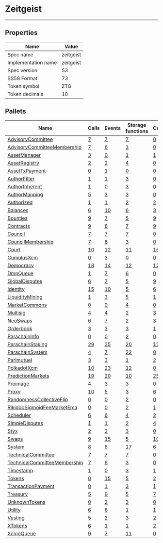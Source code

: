 # Zeitgeist

---------

## Properties
| Name | Value |
| -------- | -------- |
| Spec name     | zeitgeist     |
| Implementation name     | zeitgeist     |
| Spec version     | 53     |
| SS58 Format     | 73     |
| Token symbol      | ZTG     |
| Token decimals      | 10     |

## Pallets
| Name | Calls | Events | Storage functions | Constants | Errors |
| -------- | -------- | -------- | -------- | -------- | -------- |
| [AdvisoryCommittee](advisorycommittee.md) | [7](advisorycommittee.md#calls) | [7](advisorycommittee.md#events) | [7](advisorycommittee.md#storage-functions) | [0](advisorycommittee.md#constants) | [10](advisorycommittee.md#errors) |
| [AdvisoryCommitteeMembership](advisorycommitteemembership.md) | [7](advisorycommitteemembership.md#calls) | [6](advisorycommitteemembership.md#events) | [3](advisorycommitteemembership.md#storage-functions) | [0](advisorycommitteemembership.md#constants) | [3](advisorycommitteemembership.md#errors) |
| [AssetManager](assetmanager.md) | [3](assetmanager.md#calls) | [0](assetmanager.md#events) | [1](assetmanager.md#storage-functions) | [1](assetmanager.md#constants) | [3](assetmanager.md#errors) |
| [AssetRegistry](assetregistry.md) | [2](assetregistry.md#calls) | [2](assetregistry.md#events) | [4](assetregistry.md#storage-functions) | [0](assetregistry.md#constants) | [5](assetregistry.md#errors) |
| [AssetTxPayment](assettxpayment.md) | [0](assettxpayment.md#calls) | [1](assettxpayment.md#events) | [0](assettxpayment.md#storage-functions) | [0](assettxpayment.md#constants) | [0](assettxpayment.md#errors) |
| [AuthorFilter](authorfilter.md) | [1](authorfilter.md#calls) | [1](authorfilter.md#events) | [3](authorfilter.md#storage-functions) | [0](authorfilter.md#constants) | [0](authorfilter.md#errors) |
| [AuthorInherent](authorinherent.md) | [1](authorinherent.md#calls) | [0](authorinherent.md#events) | [3](authorinherent.md#storage-functions) | [0](authorinherent.md#constants) | [3](authorinherent.md#errors) |
| [AuthorMapping](authormapping.md) | [5](authormapping.md#calls) | [3](authormapping.md#events) | [3](authormapping.md#storage-functions) | [0](authormapping.md#constants) | [8](authormapping.md#errors) |
| [Authorized](authorized.md) | [1](authorized.md#calls) | [1](authorized.md#events) | [2](authorized.md#storage-functions) | [2](authorized.md#constants) | [3](authorized.md#errors) |
| [Balances](balances.md) | [6](balances.md#calls) | [10](balances.md#events) | [6](balances.md#storage-functions) | [3](balances.md#constants) | [8](balances.md#errors) |
| [Bounties](bounties.md) | [9](bounties.md#calls) | [7](bounties.md#events) | [5](bounties.md#storage-functions) | [9](bounties.md#constants) | [11](bounties.md#errors) |
| [Contracts](contracts.md) | [9](contracts.md#calls) | [8](contracts.md#events) | [7](contracts.md#storage-functions) | [9](contracts.md#constants) | [29](contracts.md#errors) |
| [Council](council.md) | [7](council.md#calls) | [7](council.md#events) | [7](council.md#storage-functions) | [0](council.md#constants) | [10](council.md#errors) |
| [CouncilMembership](councilmembership.md) | [7](councilmembership.md#calls) | [6](councilmembership.md#events) | [3](councilmembership.md#storage-functions) | [0](councilmembership.md#constants) | [3](councilmembership.md#errors) |
| [Court](court.md) | [10](court.md#calls) | [12](court.md#events) | [11](court.md#storage-functions) | [16](court.md#constants) | [48](court.md#errors) |
| [CumulusXcm](cumulusxcm.md) | [0](cumulusxcm.md#calls) | [3](cumulusxcm.md#events) | [0](cumulusxcm.md#storage-functions) | [0](cumulusxcm.md#constants) | [0](cumulusxcm.md#errors) |
| [Democracy](democracy.md) | [18](democracy.md#calls) | [14](democracy.md#events) | [12](democracy.md#storage-functions) | [12](democracy.md#constants) | [23](democracy.md#errors) |
| [DmpQueue](dmpqueue.md) | [1](dmpqueue.md#calls) | [7](dmpqueue.md#events) | [6](dmpqueue.md#storage-functions) | [0](dmpqueue.md#constants) | [2](dmpqueue.md#errors) |
| [GlobalDisputes](globaldisputes.md) | [6](globaldisputes.md#calls) | [7](globaldisputes.md#events) | [5](globaldisputes.md#storage-functions) | [9](globaldisputes.md#constants) | [17](globaldisputes.md#errors) |
| [Identity](identity.md) | [15](identity.md#calls) | [10](identity.md#events) | [5](identity.md#storage-functions) | [6](identity.md#constants) | [18](identity.md#errors) |
| [LiquidityMining](liquiditymining.md) | [1](liquiditymining.md#calls) | [3](liquiditymining.md#events) | [5](liquiditymining.md#storage-functions) | [1](liquiditymining.md#constants) | [1](liquiditymining.md#errors) |
| [MarketCommons](marketcommons.md) | [0](marketcommons.md#calls) | [0](marketcommons.md#events) | [4](marketcommons.md#storage-functions) | [0](marketcommons.md#constants) | [5](marketcommons.md#errors) |
| [Multisig](multisig.md) | [4](multisig.md#calls) | [4](multisig.md#events) | [2](multisig.md#storage-functions) | [3](multisig.md#constants) | [14](multisig.md#errors) |
| [NeoSwaps](neoswaps.md) | [6](neoswaps.md#calls) | [7](neoswaps.md#events) | [2](neoswaps.md#storage-functions) | [3](neoswaps.md#constants) | [26](neoswaps.md#errors) |
| [Orderbook](orderbook.md) | [3](orderbook.md#calls) | [3](orderbook.md#events) | [3](orderbook.md#storage-functions) | [1](orderbook.md#constants) | [9](orderbook.md#errors) |
| [ParachainInfo](parachaininfo.md) | [0](parachaininfo.md#calls) | [0](parachaininfo.md#events) | [2](parachaininfo.md#storage-functions) | [0](parachaininfo.md#constants) | [0](parachaininfo.md#errors) |
| [ParachainStaking](parachainstaking.md) | [29](parachainstaking.md#calls) | [35](parachainstaking.md#events) | [20](parachainstaking.md#storage-functions) | [15](parachainstaking.md#constants) | [45](parachainstaking.md#errors) |
| [ParachainSystem](parachainsystem.md) | [4](parachainsystem.md#calls) | [7](parachainsystem.md#events) | [22](parachainsystem.md#storage-functions) | [0](parachainsystem.md#constants) | [8](parachainsystem.md#errors) |
| [Parimutuel](parimutuel.md) | [3](parimutuel.md#calls) | [3](parimutuel.md#events) | [1](parimutuel.md#storage-functions) | [2](parimutuel.md#constants) | [16](parimutuel.md#errors) |
| [PolkadotXcm](polkadotxcm.md) | [10](polkadotxcm.md#calls) | [23](polkadotxcm.md#events) | [12](polkadotxcm.md#storage-functions) | [0](polkadotxcm.md#constants) | [20](polkadotxcm.md#errors) |
| [PredictionMarkets](predictionmarkets.md) | [19](predictionmarkets.md#calls) | [20](predictionmarkets.md#events) | [10](predictionmarkets.md#storage-functions) | [25](predictionmarkets.md#constants) | [61](predictionmarkets.md#errors) |
| [Preimage](preimage.md) | [4](preimage.md#calls) | [3](preimage.md#events) | [3](preimage.md#storage-functions) | [0](preimage.md#constants) | [6](preimage.md#errors) |
| [Proxy](proxy.md) | [10](proxy.md#calls) | [5](proxy.md#events) | [3](proxy.md#storage-functions) | [6](proxy.md#constants) | [8](proxy.md#errors) |
| [RandomnessCollectiveFlip](randomnesscollectiveflip.md) | [0](randomnesscollectiveflip.md#calls) | [0](randomnesscollectiveflip.md#events) | [2](randomnesscollectiveflip.md#storage-functions) | [0](randomnesscollectiveflip.md#constants) | [0](randomnesscollectiveflip.md#errors) |
| [RikiddoSigmoidFeeMarketEma](rikiddosigmoidfeemarketema.md) | [0](rikiddosigmoidfeemarketema.md#calls) | [0](rikiddosigmoidfeemarketema.md#events) | [2](rikiddosigmoidfeemarketema.md#storage-functions) | [1](rikiddosigmoidfeemarketema.md#constants) | [3](rikiddosigmoidfeemarketema.md#errors) |
| [Scheduler](scheduler.md) | [6](scheduler.md#calls) | [6](scheduler.md#events) | [4](scheduler.md#storage-functions) | [2](scheduler.md#constants) | [5](scheduler.md#errors) |
| [SimpleDisputes](simpledisputes.md) | [1](simpledisputes.md#calls) | [1](simpledisputes.md#events) | [2](simpledisputes.md#storage-functions) | [4](simpledisputes.md#constants) | [7](simpledisputes.md#errors) |
| [Styx](styx.md) | [2](styx.md#calls) | [2](styx.md#events) | [3](styx.md#storage-functions) | [0](styx.md#constants) | [2](styx.md#errors) |
| [Swaps](swaps.md) | [9](swaps.md#calls) | [15](swaps.md#events) | [5](swaps.md#storage-functions) | [10](swaps.md#constants) | [37](swaps.md#errors) |
| [System](system.md) | [8](system.md#calls) | [6](system.md#events) | [17](system.md#storage-functions) | [6](system.md#constants) | [6](system.md#errors) |
| [TechnicalCommittee](technicalcommittee.md) | [7](technicalcommittee.md#calls) | [7](technicalcommittee.md#events) | [7](technicalcommittee.md#storage-functions) | [0](technicalcommittee.md#constants) | [10](technicalcommittee.md#errors) |
| [TechnicalCommitteeMembership](technicalcommitteemembership.md) | [7](technicalcommitteemembership.md#calls) | [6](technicalcommitteemembership.md#events) | [3](technicalcommitteemembership.md#storage-functions) | [0](technicalcommitteemembership.md#constants) | [3](technicalcommitteemembership.md#errors) |
| [Timestamp](timestamp.md) | [1](timestamp.md#calls) | [0](timestamp.md#events) | [3](timestamp.md#storage-functions) | [1](timestamp.md#constants) | [0](timestamp.md#errors) |
| [Tokens](tokens.md) | [0](tokens.md#calls) | [15](tokens.md#events) | [5](tokens.md#storage-functions) | [2](tokens.md#constants) | [8](tokens.md#errors) |
| [TransactionPayment](transactionpayment.md) | [0](transactionpayment.md#calls) | [1](transactionpayment.md#events) | [3](transactionpayment.md#storage-functions) | [1](transactionpayment.md#constants) | [0](transactionpayment.md#errors) |
| [Treasury](treasury.md) | [5](treasury.md#calls) | [9](treasury.md#events) | [5](treasury.md#storage-functions) | [7](treasury.md#constants) | [5](treasury.md#errors) |
| [UnknownTokens](unknowntokens.md) | [0](unknowntokens.md#calls) | [2](unknowntokens.md#events) | [3](unknowntokens.md#storage-functions) | [0](unknowntokens.md#constants) | [3](unknowntokens.md#errors) |
| [Utility](utility.md) | [6](utility.md#calls) | [6](utility.md#events) | [1](utility.md#storage-functions) | [1](utility.md#constants) | [1](utility.md#errors) |
| [Vesting](vesting.md) | [5](vesting.md#calls) | [2](vesting.md#events) | [3](vesting.md#storage-functions) | [2](vesting.md#constants) | [5](vesting.md#errors) |
| [XTokens](xtokens.md) | [6](xtokens.md#calls) | [1](xtokens.md#events) | [1](xtokens.md#storage-functions) | [2](xtokens.md#constants) | [19](xtokens.md#errors) |
| [XcmpQueue](xcmpqueue.md) | [9](xcmpqueue.md#calls) | [7](xcmpqueue.md#events) | [11](xcmpqueue.md#storage-functions) | [0](xcmpqueue.md#constants) | [5](xcmpqueue.md#errors) |